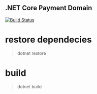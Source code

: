 ## .NET Core Payment Domain

[![Build Status](https://travis-ci.com/felipewom/payment-context.svg?branch=master)](https://travis-ci.com/felipewom/payment-context)

# restore dependecies
> dotnet restore

# build
> dotnet build
